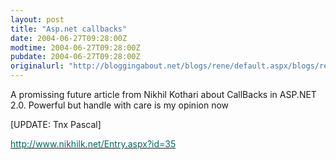 ```yaml
---
layout: post
title: "Asp.net callbacks"
date: 2004-06-27T09:28:00Z
modtime: 2004-06-27T09:28:00Z
pubdate: 2004-06-27T09:28:00Z
originalurl: "http://bloggingabout.net/blogs/rene/default.aspx/blogs/rene/archive/2004/06/27/1063.aspx"
---
```



<p>A promissing future article from Nikhil Kothari about CallBacks in ASP.NET 2.0. Powerful but handle with care is my opinion now</p><p>[UPDATE: Tnx Pascal]</p><p><a href="http://www.nikhilk.net/Entry.aspx?id=35" target="_new"><font color="#006666">http://www.nikhilk.net/Entry.aspx?id=35</font></a><br /><a href="javascript:__doPostBack('Comments.ascx$CommentList$_ctl1$EditLink','')" id="Comments.ascx_CommentList__ctl1_EditLink" name="Comments.ascx_CommentList__ctl1_EditLink" /></p>
